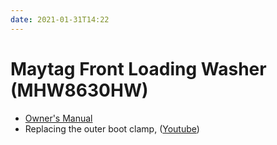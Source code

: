 ```yaml
---
date: 2021-01-31T14:22
---
```


# Maytag Front Loading Washer (MHW8630HW)

- [Owner's Manual](https://www.maytag.com/content/dam/global/documents/201811/owners-manual-w11156983-revB.pdf)
- Replacing the outer boot clamp,  ([Youtube](https://youtu.be/GNrkt7AfW0M))